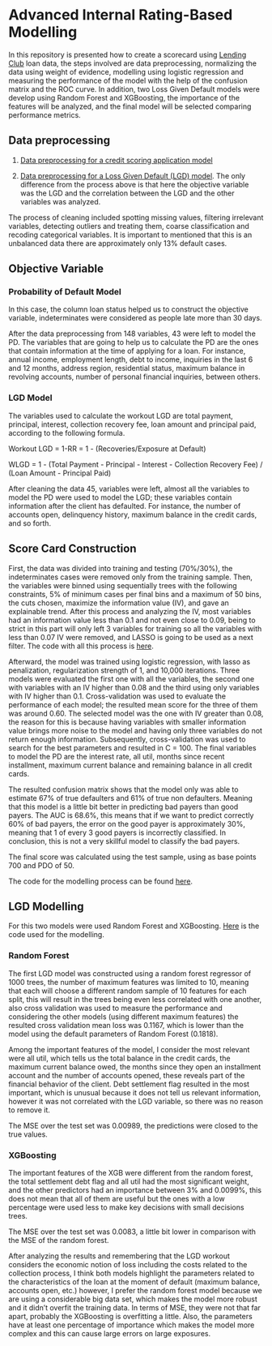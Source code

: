 # Advanced Internal Rating-Based Modelling

In this repository is presented how to create a scorecard using [Lending Club](https://www.lendingclub.com) loan data, the steps involved are data preprocessing, normalizing the data using weight of evidence, modelling using logistic regression and measuring the performance of the model with the help of the confusion matrix and the ROC curve.
In addition, two Loss Given Default models were develop using Random Forest and XGBoosting, the importance of the features will be analyzed, and the final model will be selected comparing performance metrics.

## Data preprocessing
1. [Data preprocessing for a credit scoring application model](https://github.com/dborgesm/Banking-Analytics/blob/master/Data_Preprocessing_for_Credit_Scoring_Application.ipynb) 

2.  [Data preprocessing for a Loss Given Default (LGD) model](https://github.com/dborgesm/Banking-Analytics/blob/master/Data_Preprocessing_for_LGD_model.ipynb). The only difference from the process above is that here the objective variable was the LGD and the correlation between the LGD and the other variables was analyzed. 

The process of cleaning included spotting missing values, filtering irrelevant variables, detecting outliers and treating them, coarse classification and recoding categorical variables. It is important to mentioned that this is an unbalanced data there are approximately only 13% default cases.

## Objective Variable

### Probability of Default Model 

In this case, the column loan status helped us to construct the objective variable, indeterminates were considered as people late more than 30 days. 

After the data preprocessing from 148 variables, 43 were left to model the PD. The variables that are going to help us to calculate the PD are the ones that contain information at the time of applying for a loan. For instance, annual income, employment length, debt to income, inquiries in the last 6 and 12 months, address region, residential status, maximum balance in revolving accounts, number of personal financial inquiries, between others.

### LGD Model 

The variables used to calculate the workout LGD are total payment, principal, interest, collection recovery fee, loan amount and principal paid, according to the following formula.

Workout LGD = 1-RR = 1 - (Recoveries/Exposure at Default)

WLGD = 1 - (Total Payment - Principal - Interest - Collection Recovery Fee) / (Loan Amount - Principal Paid)

After cleaning the data 45, variables were left, almost all the variables to model the PD were used to model the LGD; these variables contain information after the client has defaulted. For instance, the number of accounts open, delinquency history, maximum balance in the credit cards, and so forth. 

## Score Card Construction

First, the data was divided into training and testing (70%/30%), the indeterminates cases were removed only from the training sample. Then, the variables were binned using sequentially trees with the following constraints, 5% of minimum cases per final bins and a maximum of 50 bins, the cuts chosen, maximize the information value (IV), and gave an explainable trend. After this process and analyzing the IV, most variables had an information value less than 0.1 and not even close to 0.09, being to strict in this part will only left 3 variables for training so all the variables with less than 0.07 IV were removed, and LASSO is going to be used as a next filter. The code with all this process is [here](https://github.com/dborgesm/Banking-Analytics/blob/master/Normalizing_the_data_using_WOE.ipynb).

Afterward, the model was trained using logistic regression, with lasso as penalization, regularization strength of 1, and 10,000 iterations. Three models were evaluated the first one with all the variables, the second one with variables with an IV higher than 0.08 and the third using only variables with IV higher than 0.1. Cross-validation was used to evaluate the performance of each model; the resulted mean score for the three of them was around 0.60. The selected model was the one with IV greater than 0.08, the reason for this is because having variables with smaller information value brings more noise to the model and having only three variables do not return enough information. Subsequently, cross-validation was used to search for the best parameters and resulted in C = 100. The final variables to model the PD are the interest rate, all util, months since recent installment, maximum current balance and remaining balance in all credit cards. 

The resulted confusion matrix shows that the model only was able to estimate 67% of true defaulters and 61% of true non defaulters. Meaning that this model is a little bit better in predicting bad payers than good payers. 
The AUC is 68.6%, this means that if we want to predict correctly 60% of bad payers, the error on the good payer is approximately 30%, meaning that 1 of every 3 good payers is incorrectly classified. In conclusion, this is not a very skillful model to classify the bad payers. 

The final score was calculated using the test sample, using as base points 700 and PDO of 50.

The code for the modelling process can be found [here](https://github.com/dborgesm/Banking-Analytics/blob/master/Modelling_for_Scorecard_Application.ipynb).

## LGD Modelling

For this two models were used Random Forest and XGBoosting. [Here](https://github.com/dborgesm/Banking-Analytics/blob/master/LGD_Modelling.ipynb) is the code used for the modelling.

### Random Forest 

The first LGD model was constructed using a random forest regressor of 1000 trees, the number of maximum features was limited to 10, meaning that each will choose a different random sample of 10 features for each split, this will result in the trees being even less correlated with one another, also cross validation was used to measure the performance and considering the other models (using different maximum features) the resulted cross validation mean loss was 0.1167, which is lower than the model using the default parameters of Random Forest (0.1818).

Among the important features of the model, I consider the most relevant were all util, which tells us the total balance in the credit cards, the maximum current balance owed, the months since they open an installment account and the number of accounts opened, these reveals part of the financial behavior of the client. Debt settlement flag resulted in the most important, which is unusual because it does not tell us relevant information, however it was not correlated with the LGD variable, so there was no reason to remove it. 

The MSE over the test set was 0.00989, the predictions were closed to the true values.

### XGBoosting

The important features of the XGB were different from the random forest, the total settlement debt flag and all util had the most significant weight, and the other predictors had an importance between 3% and 0.0099%, this does not mean that all of them are useful but the ones with a low percentage were used less to make key decisions with small decisions trees.

The MSE over the test set was 0.0083, a little bit lower in comparison with the MSE of the random forest. 

After analyzing the results and remembering that the LGD workout considers the economic notion of loss including the costs related to the collection process, I think both models highlight the parameters related to the characteristics of the loan at the moment of default (maximum balance, accounts open, etc.) however, I prefer the random forest model because we are using a considerable big data set, which makes the model more robust and it didn’t overfit the training data. In terms of MSE, they were not that far apart, probably the XGBoosting is overfitting a little. Also, the parameters have at least one percentage of importance which makes the model more complex and this can cause large errors on large exposures. 

